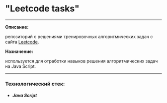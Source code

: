 # "Leetcode tasks"
___
**Описание:** 

репозиторий с решениями тренировочных алгоритмических задач с сайта [Leetcode](https://leetcode.com/).

**Назначение:** 

используется для отработки навыков решения алгоритмических задач на Java Script.
___
### Технологический стек:
* ##### Java Script